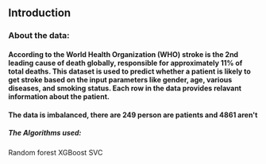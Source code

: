 ## Introduction
### About the data:
#### According to the World Health Organization (WHO) stroke is the 2nd leading cause of death globally, responsible for approximately 11% of total deaths. This dataset is used to predict whether a patient is likely to get stroke based on the input parameters like gender, age, various diseases, and smoking status. Each row in the data provides relavant information about the patient.

#### The data is imbalanced, there are 249 person are patients and 4861 aren't

##### The Algorithms used:
Random forest
XGBoost
SVC
